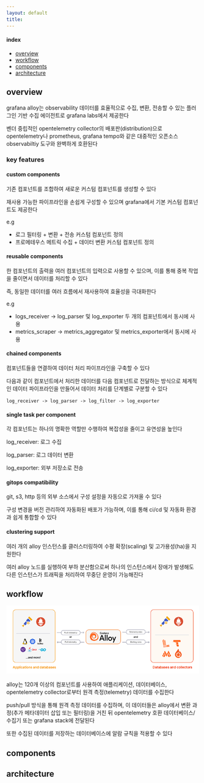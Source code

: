 ```yaml
---
layout: default
title:
---
```


#### index
- [overview](#overview)
- [workflow](#workflow)
- [components](#components)
- [architecture](#architecture)


## overview

grafana alloy는 observability 데이터를 효율적으로 수집, 변환, 전송할 수 있는 플러그인 기반 수집 에이전트로 grafana labs에서 제공한다

벤더 중립적인 opentelemetry collector의 배포판(distribution)으로 opentelemetry나 prometheus, grafana tempo와 같은 대중적인 오픈소스 observabiltiy 도구와 완벽하게 호환된다 

### key features

#### custom components

기존 컴포넌트를 조합하여 새로운 커스텀 컴포넌트를 생성할 수 있다

재사용 가능한 파이프라인을 손쉽게 구성할 수 있으며 grafana에서 기본 커스텀 컴포넌트도 제공한다

e.g 
- 로그 필터링 + 변환 + 전송 커스텀 컴포넌트 정의
- 프로메테우스 메트릭 수집 + 데이터 변환 커스텀 컴포넌트 정의

#### reusable components

한 컴포넌트의 출력을 여러 컴포넌트의 입력으로 사용할 수 있으며, 이를 통해 중복 작업을 줄이면서 데이터를 처리할 수 있다

즉, 동일한 데이터를 여러 흐름에서 재사용하여 효율성을 극대화한다

e.g
- logs_receiver -> log_parser 및 log_exporter 두 개의 컴포넌트에서 동시에 사용
- metrics_scraper -> metrics_aggregator 및 metrics_exporter에서 동시에 사용

#### chained components

컴포넌트들을 연결하여 데이터 처리 파이프라인을 구축할 수 있다

다음과 같이 컴포넌트에서 처리한 데이터를 다음 컴포넌트로 전달하는 방식으로 체계적인 데이터 파이프라인을 만들어서 데이터 처리를 단계별로 구분할 수 있다

```text
log_receiver -> log_parser -> log_filter -> log_exporter
```

#### single task per component

각 컴포넌트는 하나의 명확한 역할만 수행하여 복잡성을 줄이고 유연성을 높인다

log_receiver: 로그 수집

log_parser: 로그 데이터 변환

log_exporter: 외부 저장소로 전송

#### gitops compatibility

git, s3, http 등의 외부 소스에서 구성 설정을 자동으로 가져올 수 있다

구성 변경을 버전 관리하여 자동화된 배포가 가능하며, 이를 통해 ci/cd 및 자동화 환경과 쉽게 통합할 수 있다

#### clustering support

여러 개의 alloy 인스턴스를 클러스터링하여 수평 확장(scaling) 및 고가용성(ha)을 지원한다

여러 alloy 노드를 실행하여 부하 분산함으로써 하나의 인스턴스에서 장애가 발생해도 다른 인스턴스가 트래픽을 처리하여 무중단 운영이 가능해진다


## workflow

![alloy workflow](./assets/workflow.png)

alloy는 120개 이상의 컴포넌트를 사용하여 애플리케이션, 데이터베이스, opentelemetry collector로부터 원격 측정(telemetry) 데이터를 수집한다

push/pull 방식을 통해 원격 측정 데이터를 수집하며, 이 데이터들은 alloy에서 변환 과정(추가 메타데이터 삽입 또는 필터링)을 거친 뒤 opentelemetry 호환 데이터베이스/수집기 또는 grafana stack에 전달된다  

또한 수집된 데이터를 저장하는 데이터베이스에 알람 규칙을 적용할 수 있다

## components


## architecture


